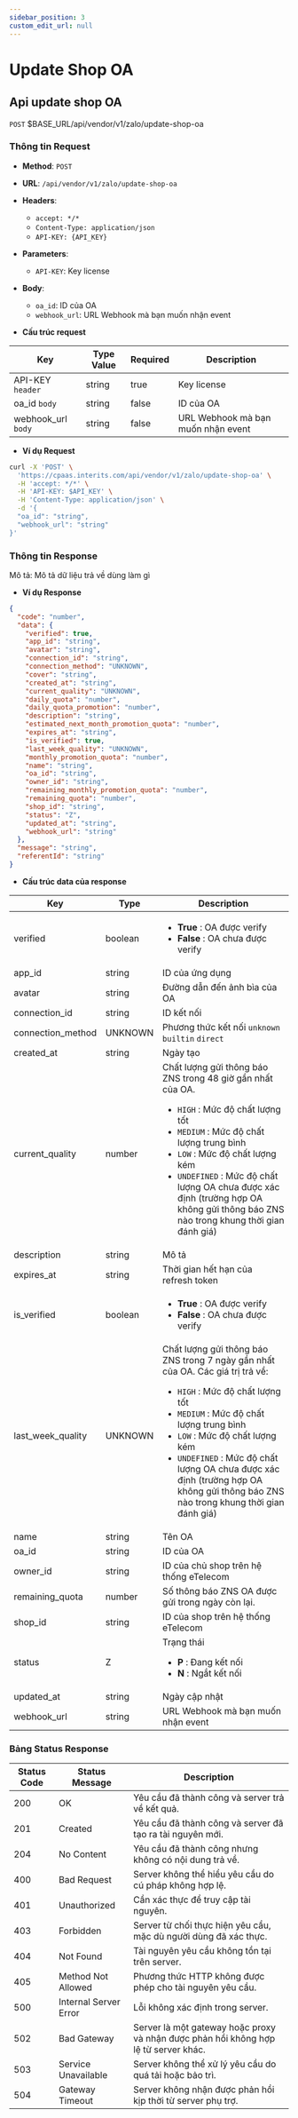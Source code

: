 ```yaml
---
sidebar_position: 3
custom_edit_url: null
---
```


# Update Shop OA

## Api update shop OA

`POST` $BASE_URL/api/vendor/v1/zalo/update-shop-oa

### Thông tin Request

- **Method**: `POST`
- **URL**: `/api/vendor/v1/zalo/update-shop-oa`
- **Headers**: 
  - `accept: */*`
  - `Content-Type: application/json`
  - `API-KEY: {API_KEY}`
- **Parameters**:
  - `API-KEY`: Key license
- **Body**:
  - `oa_id`: ID của OA
  - `webhook_url`: URL Webhook mà bạn muốn nhận event



- **Cấu trúc request**

| Key          | Type Value            |     Required    | Description   |
|------------- |-----------------------|-----------------|---------------               |
| API-KEY `header`      | string                | true            |    Key license         |
| oa_id `body`         | string                | false           |     ID của OA          |
| webhook_url `body`         | string                | false             |      URL Webhook mà bạn muốn nhận event         |

- **Ví dụ Request**

```bash
curl -X 'POST' \
  'https://cpaas.interits.com/api/vendor/v1/zalo/update-shop-oa' \
  -H 'accept: */*' \
  -H 'API-KEY: $API_KEY' \
  -H 'Content-Type: application/json' \
  -d '{
  "oa_id": "string",
  "webhook_url": "string"
}'
```

### Thông tin Response

Mô tả: Mô tả dữ liệu trả về dùng làm gì 

- **Ví dụ Response**

```json
{
  "code": "number",
  "data": {
    "verified": true,
    "app_id": "string",
    "avatar": "string",
    "connection_id": "string",
    "connection_method": "UNKNOWN",
    "cover": "string",
    "created_at": "string",
    "current_quality": "UNKNOWN",
    "daily_quota": "number",
    "daily_quota_promotion": "number",
    "description": "string",
    "estimated_next_month_promotion_quota": "number",
    "expires_at": "string",
    "is_verified": true,
    "last_week_quality": "UNKNOWN",
    "monthly_promotion_quota": "number",
    "name": "string",
    "oa_id": "string",
    "owner_id": "string",
    "remaining_monthly_promotion_quota": "number",
    "remaining_quota": "number",
    "shop_id": "string",
    "status": "Z",
    "updated_at": "string",
    "webhook_url": "string"
  },
  "message": "string",
  "referentId": "string"
}
```

- **Cấu trúc data của response**

| Key          | Type            |    Description       |
|------------- |-----------------|-------------------|
| verified     | boolean         |    <ul><li>**True** : OA được verify </li><li>**False** : OA chưa được verify </li></ul>   |
| app_id     | string         |    ID của ứng dụng   |
| avatar     | string         |    Đường dẫn đến ảnh bìa của OA   |
| connection_id     | string         |    ID kết nối   |
| connection_method     | UNKNOWN         |    Phương thức kết nối `unknown` `builtin` `direct`   |
| created_at     | string         |    Ngày tạo   |
| current_quality     | number         |    Chất lượng gửi thông báo ZNS trong 48 giờ gần nhất của OA. <ul><li>`HIGH` : Mức độ chất lượng tốt </li><li>`MEDIUM` : Mức độ chất lượng trung bình</li><li>`LOW` : Mức độ chất lượng kém </li><li>`UNDEFINED` : Mức độ chất lượng OA chưa được xác định (trường hợp OA không gửi thông báo ZNS nào trong khung thời gian đánh giá) </li></ul>    |
| description     | string         |    Mô tả   |
| expires_at     | string         |    Thời gian hết hạn của refresh token   |
| is_verified     | boolean         |    <ul><li>**True** : OA được verify </li><li>**False** : OA chưa được verify </li></ul>   |
| last_week_quality     | UNKNOWN         |    Chất lượng gửi thông báo ZNS trong 7 ngày gần nhất của OA. Các giá trị trả về: <ul><li>`HIGH` : Mức độ chất lượng tốt </li><li>`MEDIUM` : Mức độ chất lượng trung bình</li><li>`LOW` : Mức độ chất lượng kém </li><li>`UNDEFINED` : Mức độ chất lượng OA chưa được xác định (trường hợp OA không gửi thông báo ZNS nào trong khung thời gian đánh giá) </li></ul>    |
| name     | string         |    Tên OA   |
| oa_id     | string         |    ID của OA   |
| owner_id     | string         |    ID của chủ shop trên hệ thống eTelecom   |
| remaining_quota     | number         |    Số thông báo ZNS OA được gửi trong ngày còn lại.   |
| shop_id     | string         |    ID của shop trên hệ thống eTelecom   |
| status     | Z         |    Trạng thái <ul><li>**P** : Đang kết nối </li><li>**N** : Ngắt kết nối </li></ul>   |
| updated_at     | string         |    Ngày cập nhật   |
| webhook_url     | string         |    URL Webhook mà bạn muốn nhận event   |

### Bảng Status Response

| Status Code | Status Message            | Description                                                                 |
|-------------|---------------------------|-----------------------------------------------------------------------------|
| 200         | OK                        | Yêu cầu đã thành công và server trả về kết quả.                           |
| 201         | Created                   | Yêu cầu đã thành công và server đã tạo ra tài nguyên mới.                  |
| 204         | No Content                | Yêu cầu đã thành công nhưng không có nội dung trả về.                      |
| 400         | Bad Request               | Server không thể hiểu yêu cầu do cú pháp không hợp lệ.                    |
| 401         | Unauthorized              | Cần xác thực để truy cập tài nguyên.                                       |
| 403         | Forbidden                 | Server từ chối thực hiện yêu cầu, mặc dù người dùng đã xác thực.           |
| 404         | Not Found                 | Tài nguyên yêu cầu không tồn tại trên server.                              |
| 405         | Method Not Allowed         | Phương thức HTTP không được phép cho tài nguyên yêu cầu.                   |
| 500         | Internal Server Error     | Lỗi không xác định trong server.                                            |
| 502         | Bad Gateway               | Server là một gateway hoặc proxy và nhận được phản hồi không hợp lệ từ server khác. |
| 503         | Service Unavailable       | Server không thể xử lý yêu cầu do quá tải hoặc bảo trì.                    |
| 504         | Gateway Timeout           | Server không nhận được phản hồi kịp thời từ server phụ trợ.                |



